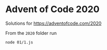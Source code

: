 # Advent of Code 2020

Solutions for https://adventofcode.com/2020

From the `2020` folder run

```sh
node 01/1.js
```
